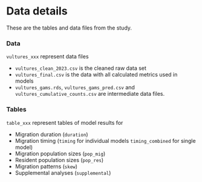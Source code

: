 # Data details

These are the tables and data files from the study.


### Data

`vultures_xxx` represent data files

- `vultures_clean_2023.csv` is the cleaned raw data set
- `vultures_final.csv` is the data with all calculated metrics used in models
- `vultures_gams.rds`, `vultures_gams_pred.csv` and `vultures_cumulative_counts.csv` are
intermediate data files.

### Tables

`table_xxx` represent tables of model results for 

- Migration duration (`duration`)
- Migration timing (`timing` for individual models `timing_combined` for single model)
- Migration population sizes (`pop_mig`)
- Resident population sizes (`pop_res`)
- Migration patterns (`skew`)
- Supplemental analyses (`supplemental`)
